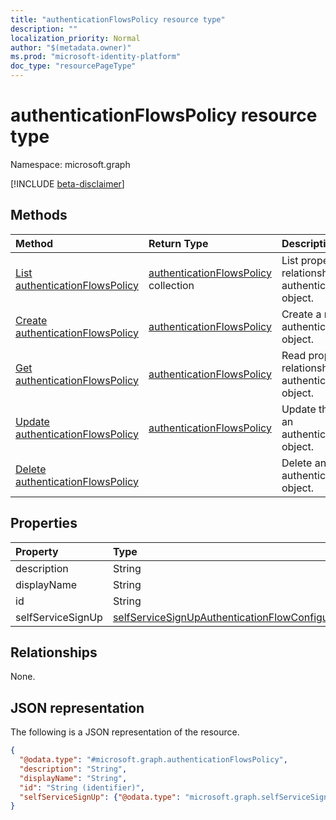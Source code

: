 ```yaml
---
title: "authenticationFlowsPolicy resource type"
description: ""
localization_priority: Normal
author: "$(metadata.owner)"
ms.prod: "microsoft-identity-platform"
doc_type: "resourcePageType"
---
```


# authenticationFlowsPolicy resource type

Namespace: microsoft.graph

[!INCLUDE [beta-disclaimer](../../includes/beta-disclaimer.md)]

## Methods

| Method                                                                         | Return Type                                                          | Description                                                               |
| :----------------------------------------------------------------------------- | :------------------------------------------------------------------- | :------------------------------------------------------------------------ |
| [List authenticationFlowsPolicy](../api/authenticationflowspolicy-list.md)     | [authenticationFlowsPolicy](authenticationFlowsPolicy.md) collection | List properties and relationships of an authenticationFlowsPolicy object. |
| [Create authenticationFlowsPolicy](../api/authenticationflowspolicy-create.md) | [authenticationFlowsPolicy](authenticationFlowsPolicy.md)            | Create a new authenticationFlowsPolicy object.                            |
| [Get authenticationFlowsPolicy](../api/authenticationflowspolicy-get.md)       | [authenticationFlowsPolicy](authenticationFlowsPolicy.md)            | Read properties and relationships of an authenticationFlowsPolicy object. |
| [Update authenticationFlowsPolicy](../api/authenticationflowspolicy-update.md) | [authenticationFlowsPolicy](authenticationFlowsPolicy.md)            | Update the properties of an authenticationFlowsPolicy object.             |
| [Delete authenticationFlowsPolicy](../api/authenticationflowspolicy-delete.md) |                                                                      | Delete an authenticationFlowsPolicy object.                               |

## Properties

| Property          | Type                                                                                                                 | Description |
| :---------------- | :------------------------------------------------------------------------------------------------------------------- | :---------- |
| description       | String                                                                                                               |             |
| displayName       | String                                                                                                               |             |
| id                | String                                                                                                               | Read-only.  |
| selfServiceSignUp | [selfServiceSignUpAuthenticationFlowConfiguration](../resources/selfservicesignupauthenticationflowconfiguration.md) |             |

## Relationships

None.

## JSON representation

The following is a JSON representation of the resource.

<!-- {
  "blockType": "resource",
  "keyProperty": "id",
  "@odata.type": "microsoft.graph.authenticationFlowsPolicy",
  "baseType": "microsoft.graph.entity",
  "openType": False
}
-->

```json
{
  "@odata.type": "#microsoft.graph.authenticationFlowsPolicy",
  "description": "String",
  "displayName": "String",
  "id": "String (identifier)",
  "selfServiceSignUp": {"@odata.type": "microsoft.graph.selfServiceSignUpAuthenticationFlowConfiguration"}
}
```
